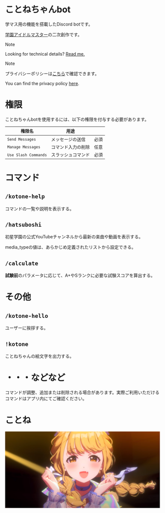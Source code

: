 # ことねちゃんbot

学マス用の機能を搭載したDiscord botです。

[学園アイドルマスター](https://gakuen.idolmaster-official.jp/)の二次創作です。

> [!Note]
> Looking for technical details? [Read me.](for_developers.md)

> [!Note]
> プライバシーポリシーは[こちら](privacy_policy.md)で確認できます。
> 
> You can find the privacy policy [here](privacy_policy.md).

# 権限

ことねちゃんbotを使用するには、以下の権限を付与する必要があります。

|権限名              |用途             |    |
|--------------------|----------------|----|
|`Send Messages`     |メッセージの送信  |必須|
|`Manage Messages`   |コマンド入力の削除|任意|
|`Use Slash Commands`|スラッシュコマンド|必須|

# コマンド

## `/kotone-help`

コマンドの一覧や説明を表示する。

## `/hatsuboshi`

初星学園の公式YouTubeチャンネルから最新の楽曲や動画を表示する。

media_typeの値は、あらかじめ定義されたリストから設定できる。

## `/calculate`

**試験前**のパラメータに応じて、A+やSランクに必要な試験スコアを算出する。

# その他

## `/kotone-hello`

ユーザーに挨拶する。

## `!kotone`

ことねちゃんの絵文字を出力する。

# ・・・などなど

コマンドが調整、追加または削除される場合があります。実際ご利用いただけるコマンドはアプリ内にてご確認ください。

# ことね

![藤田ことね](kotone.png)
